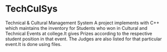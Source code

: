 # TechCulSys
Technical &amp; Cultural Management System
A project implements with C++ which maintains the inventory for Students who won in Cultural and Technical Events at college.It gives Prizes according to the respective student position in that event. The Judges are also listed for that particular event.It is done using files.
